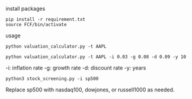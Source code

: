 install packages

```
pip install -r requirement.txt
source FCF/bin/activate
```

usage 
```
python valuation_calculator.py -t AAPL
```

```
python valuation_calculator.py -t AAPL -i 0.03 -g 0.08 -d 0.09 -y 10
```
-i: inflation rate
-g: growth rate
-d: discount rate
-y: years


```
python3 stock_screening.py -i sp500
```

Replace sp500 with nasdaq100, dowjones, or russell1000 as needed.
